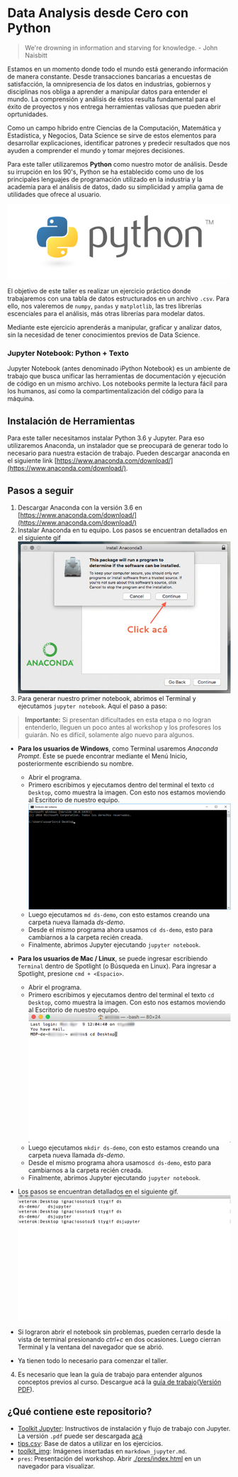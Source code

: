 # Data Analysis desde Cero con Python

> We're drowning in information and starving for knowledge. - John Naisbitt


Estamos en un momento donde todo el mundo está generando información de manera constante. Desde transacciones bancarias a encuestas de satisfacción, la omnipresencia de los datos en industrias, gobiernos y disciplinas nos obliga a aprender a manipular datos para entender el mundo. La comprensión y análisis de éstos resulta fundamental para el éxito de proyectos y nos entrega herramientas valiosas que pueden abrir oprtunidades.

Como un campo híbrido entre Ciencias de la Computación, Matemática y Estadística, y Negocios, Data Science se sirve de estos elementos para desarrollar explicaciones, identificar patrones y predecir resultados que nos ayuden a comprender el mundo y tomar mejores decisiones.

Para este taller utilizaremos __Python__ como nuestro motor de análisis. Desde su irrupción en los 90's, Python se ha establecido como uno de los principales lenguajes de programación utilizado en la industria y la academia para el análisis de datos, dado su simplicidad y amplia gama de utilidades que ofrece al usuario.

![Logo Python](./toolkit_img/python.png)

El objetivo de este taller es realizar un ejercicio práctico donde trabajaremos con una tabla de datos estructurados en un archivo `.csv`. Para ello, nos valeremos de `numpy`, `pandas` y `matplotlib`, las tres librerías escenciales para el análisis, más otras librerías para modelar datos.

Mediante este ejercicio aprenderás a manipular, graficar y analizar datos, sin la necesidad de tener conocimientos previos de Data Science.

### Jupyter Notebook: Python + Texto

Jupyter Notebook (antes denominado iPython Notebook) es un ambiente de trabajo que busca unificar las herramientas de documentación y ejecución de código en un mismo archivo. Los notebooks permite la lectura fácil para los humanos, así como la compartimentalización del código para la máquina.


## Instalación de Herramientas

Para este taller necesitamos instalar Python 3.6 y Jupyter. Para eso utilizaremos Anaconda, un instalador que se preocupará de generar todo lo necesario para nuestra estación de trabajo. Pueden descargar anaconda en el siguiente link [https://www.anaconda.com/download/](https://www.anaconda.com/download/).


## Pasos a seguir

1. Descargar Anaconda con la versión 3.6 en [https://www.anaconda.com/download/](https://www.anaconda.com/download/)
2. Instalar Anaconda en tu equipo. Los pasos se encuentran detallados en el siguiente gif
![Instalando Anaconda](./toolkit_img/installanaconda.gif)
3. Para generar nuestro primer notebook, abrimos el Terminal y ejecutamos `jupyter notebook`. Aquí el paso a paso: 

>__Importante:__ Si presentan dificultades en esta etapa o no logran entenderlo, lleguen un poco antes al workshop y los profesores los guiarán. No es difícil, solamente algo nuevo para algunos.

- __Para los usuarios de Windows__, como Terminal usaremos _Anaconda Prompt_. Éste se puede encontrar mediante el Menú Inicio, posteriormente escribiendo su nombre. 
	- Abrir el programa.
	- Primero escribimos y ejecutamos dentro del terminal el texto `cd Desktop`, como muestra la imagen. Con esto nos estamos moviendo al Escritorio de nuestro equipo.
	![Shell Windows](./toolkit_img/shell-win.png)
	- Luego ejecutamos `md ds-demo`, con esto estamos creando una carpeta nueva llamada _ds-demo_. 
	- Desde el mismo programa ahora usamos `cd ds-demo`, esto para cambiarnos a la carpeta recién creada.
	- Finalmente, abrimos Jupyter ejecutando `jupyter notebook`.
- __Para los usuarios de Mac / Linux__, se puede ingresar escribiendo `Terminal` dentro de Spotlight (o Búsqueda en Linux). Para ingresar a Spotlight, presione `cmd + <Espacio>`. 
	- Abrir el programa.
	- Primero escribimos y ejecutamos dentro del terminal el texto `cd Desktop`, como muestra la imagen. Con esto nos estamos moviendo al Escritorio de nuestro equipo.
	![Shell Windows](./toolkit_img/shell-mac.png)
	- Luego ejecutamos `mkdir ds-demo`, con esto estamos creando una carpeta nueva llamada _ds-demo_.
	- Desde el mismo programa ahora usamos`cd ds-demo`, esto para cambiarnos a la carpeta recién creada.
	- Finalmente, abrimos Jupyter ejecutando `jupyter notebook`.

- Los pasos se encuentran detallados en el siguiente gif.
![Ocupando Jupyter desde el Terminal](./toolkit_img/dsjupyter.gif)
- Si lograron abrir el notebook sin problemas, pueden cerrarlo desde la vista de terminal presionando _ctrl+c_ en dos ocasiones. Luego cierran  Terminal y la ventana del navegador que se abrió.
- Ya tienen todo lo necesario para comenzar el taller.

4. Es necesario que lean la guía de trabajo para entender algunos conceptos previos al curso. Descargue acá la [guía de trabajo](toolkit_jupyter.md)([Versión PDF](toolkit_jupyter.pdf)).

## ¿Qué contiene este repositorio? 

* [Toolkit Jupyter](toolkit_jupyter.md): Instructivos de instalación y flujo de trabajo con Jupyter. La versión `.pdf` puede ser descargada [acá](./toolkit_jupyter.pdf)
* [tips.csv](./tips.csv/): Base de datos a utilizar en los ejercicios.
* [toolkit_img](./toolkit_img/): Imágenes insertadas en `markdown_jupyter.md`.
* `pres`: Presentación del workshop. Abrir [./pres/index.html](./pres/index.html) en un navegador para visualizar.



